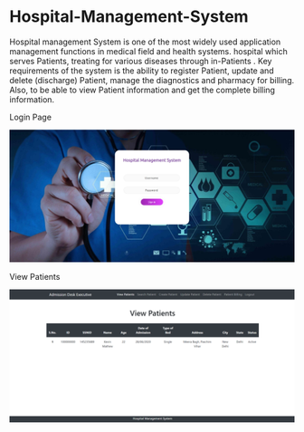 # Hospital-Management-System

Hospital management System is one of the most widely used application management functions in medical field and health systems. hospital which serves Patients, treating for various diseases through in-Patients . Key requirements of the system is the ability to register Patient, update and delete (discharge) Patient, manage the diagnostics and pharmacy for billing. Also, to be able to view Patient information and get the complete billing information.

Login Page

![Login Page](https://github.com/Kevin2498/Hospital-Management-System/blob/master/login.png)

View Patients

![View Patient](https://github.com/Kevin2498/Hospital-Management-System/blob/master/Screenshot%20(57).png)
